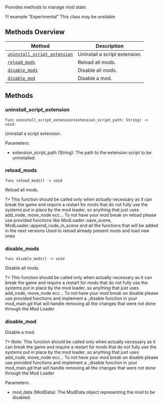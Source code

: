 
Provides methods to manage mod state.

!!! example "Experimental"
    This class may be unstable


## Methods Overview
| Method                                                      | Description                   |
|-------------------------------------------------------------|-------------------------------|
| [`uninstall_script_extension`](#uninstall_script_extension) | Uninstall a script extension. |
| [`reload_mods`](#reload_mods)                               | Reload all mods.              |
| [`disable_mods`](#disable_mods)                             | Disable all mods.             |
| [`disable_mod`](#disable_mod)                               | Disable a mod.                |

## Methods
### uninstall_script_extension
```gdscript2
func uninstall_script_extension(extension_script_path: String) -> void:
```
Uninstall a script extension.

Parameters:
- extension_script_path (String): The path to the extension script to be uninstalled.


### reload_mods
```gdscript2
func reload_mods() -> void
```
Reload all mods.

?> This function should be called only when actually necessary as it can break the game and require a restart for mods that do not fully use the systems put in place by the mod loader, so anything that just uses add_node, move_node ecc... To not have your mod break on reload please use provided functions like ModLoader::save_scene, ModLoader::append_node_in_scene and all the functions that will be added in the next versions Used to reload already present mods and load new ones


### disable_mods
```gdscript2
func disable_mods() -> void
```
Disable all mods.

?> This function should be called only when actually necessary as it can break the game and require a restart for mods that do not fully use the systems put in place by the mod loader, so anything that just uses add_node, move_node ecc... To not have your mod break on disable please use provided functions and implement a _disable function in your mod_main.gd that will handle removing all the changes that were not done through the Mod Loader


### disable_mod
Disable a mod.

?> Note: This function should be called only when actually necessary as it can break the game and require a restart for mods that do not fully use the systems put in place by the mod loader, so anything that just uses add_node, move_node ecc... To not have your mod break on disable please use provided functions and implement a _disable function in your mod_main.gd that will handle removing all the changes that were not done through the Mod Loader

Parameters:
- mod_data (ModData): The ModData object representing the mod to be disabled.